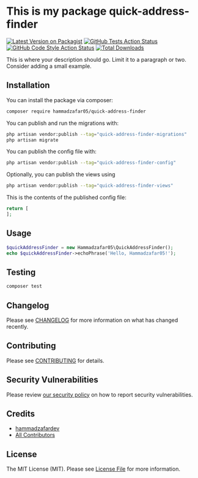 # This is my package quick-address-finder

[![Latest Version on Packagist](https://img.shields.io/packagist/v/hammadzafar05/quick-address-finder.svg?style=flat-square)](https://packagist.org/packages/hammadzafar05/quick-address-finder)
[![GitHub Tests Action Status](https://img.shields.io/github/actions/workflow/status/hammadzafar05/quick-address-finder/run-tests.yml?branch=main&label=tests&style=flat-square)](https://github.com/hammadzafar05/quick-address-finder/actions?query=workflow%3Arun-tests+branch%3Amain)
[![GitHub Code Style Action Status](https://img.shields.io/github/actions/workflow/status/hammadzafar05/quick-address-finder/fix-php-code-styling.yml?branch=main&label=code%20style&style=flat-square)](https://github.com/hammadzafar05/quick-address-finder/actions?query=workflow%3A"Fix+PHP+code+styling"+branch%3Amain)
[![Total Downloads](https://img.shields.io/packagist/dt/hammadzafar05/quick-address-finder.svg?style=flat-square)](https://packagist.org/packages/hammadzafar05/quick-address-finder)



This is where your description should go. Limit it to a paragraph or two. Consider adding a small example.

## Installation

You can install the package via composer:

```bash
composer require hammadzafar05/quick-address-finder
```

You can publish and run the migrations with:

```bash
php artisan vendor:publish --tag="quick-address-finder-migrations"
php artisan migrate
```

You can publish the config file with:

```bash
php artisan vendor:publish --tag="quick-address-finder-config"
```

Optionally, you can publish the views using

```bash
php artisan vendor:publish --tag="quick-address-finder-views"
```

This is the contents of the published config file:

```php
return [
];
```

## Usage

```php
$quickAddressFinder = new Hammadzafar05\QuickAddressFinder();
echo $quickAddressFinder->echoPhrase('Hello, Hammadzafar05!');
```

## Testing

```bash
composer test
```

## Changelog

Please see [CHANGELOG](CHANGELOG.md) for more information on what has changed recently.

## Contributing

Please see [CONTRIBUTING](.github/CONTRIBUTING.md) for details.

## Security Vulnerabilities

Please review [our security policy](../../security/policy) on how to report security vulnerabilities.

## Credits

- [hammadzafardev](https://github.com/hammadzafar05)
- [All Contributors](../../contributors)

## License

The MIT License (MIT). Please see [License File](LICENSE.md) for more information.
